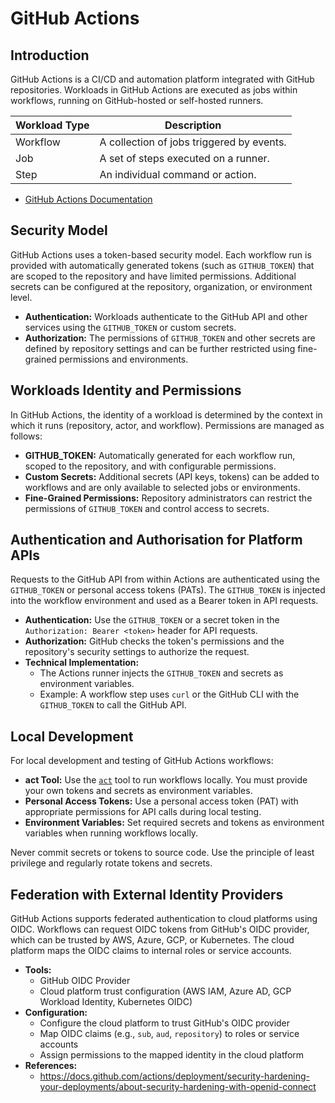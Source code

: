 # GitHub Actions

## Introduction

GitHub Actions is a CI/CD and automation platform integrated with GitHub repositories. Workloads in GitHub Actions are executed as jobs within workflows, running on GitHub-hosted or self-hosted runners.

| Workload Type | Description |
|--------------|-------------|
| Workflow     | A collection of jobs triggered by events. |
| Job          | A set of steps executed on a runner.      |
| Step         | An individual command or action.          |

- [GitHub Actions Documentation](https://docs.github.com/actions)

## Security Model

GitHub Actions uses a token-based security model. Each workflow run is provided with automatically generated tokens (such as `GITHUB_TOKEN`) that are scoped to the repository and have limited permissions. Additional secrets can be configured at the repository, organization, or environment level.

- **Authentication:** Workloads authenticate to the GitHub API and other services using the `GITHUB_TOKEN` or custom secrets.
- **Authorization:** The permissions of `GITHUB_TOKEN` and other secrets are defined by repository settings and can be further restricted using fine-grained permissions and environments.

## Workloads Identity and Permissions

In GitHub Actions, the identity of a workload is determined by the context in which it runs (repository, actor, and workflow). Permissions are managed as follows:

- **GITHUB_TOKEN:** Automatically generated for each workflow run, scoped to the repository, and with configurable permissions.
- **Custom Secrets:** Additional secrets (API keys, tokens) can be added to workflows and are only available to selected jobs or environments.
- **Fine-Grained Permissions:** Repository administrators can restrict the permissions of `GITHUB_TOKEN` and control access to secrets.

## Authentication and Authorisation for Platform APIs

Requests to the GitHub API from within Actions are authenticated using the `GITHUB_TOKEN` or personal access tokens (PATs). The `GITHUB_TOKEN` is injected into the workflow environment and used as a Bearer token in API requests.

- **Authentication:** Use the `GITHUB_TOKEN` or a secret token in the `Authorization: Bearer <token>` header for API requests.
- **Authorization:** GitHub checks the token's permissions and the repository's security settings to authorize the request.
- **Technical Implementation:**
    - The Actions runner injects the `GITHUB_TOKEN` and secrets as environment variables.
    - Example: A workflow step uses `curl` or the GitHub CLI with the `GITHUB_TOKEN` to call the GitHub API.

## Local Development

For local development and testing of GitHub Actions workflows:

- **act Tool:** Use the [`act`](https://github.com/nektos/act) tool to run workflows locally. You must provide your own tokens and secrets as environment variables.
- **Personal Access Tokens:** Use a personal access token (PAT) with appropriate permissions for API calls during local testing.
- **Environment Variables:** Set required secrets and tokens as environment variables when running workflows locally.

Never commit secrets or tokens to source code. Use the principle of least privilege and regularly rotate tokens and secrets.

## Federation with External Identity Providers

GitHub Actions supports federated authentication to cloud platforms using OIDC. Workflows can request OIDC tokens from GitHub's OIDC provider, which can be trusted by AWS, Azure, GCP, or Kubernetes. The cloud platform maps the OIDC claims to internal roles or service accounts.

- **Tools:**
    - GitHub OIDC Provider
    - Cloud platform trust configuration (AWS IAM, Azure AD, GCP Workload Identity, Kubernetes OIDC)
- **Configuration:**
    - Configure the cloud platform to trust GitHub's OIDC provider
    - Map OIDC claims (e.g., `sub`, `aud`, `repository`) to roles or service accounts
    - Assign permissions to the mapped identity in the cloud platform
- **References:**
    - https://docs.github.com/actions/deployment/security-hardening-your-deployments/about-security-hardening-with-openid-connect
